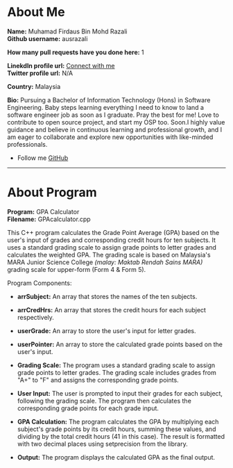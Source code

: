 # About Me
**Name:** Muhamad Firdaus Bin Mohd Razali  
**Github username:** ausrazali  
  
**How many pull requests have you done here:** 1  

**LinekdIn profile url:** [Connect with me](https://www.linkedin.com/in/muhamadfirdausmohdrazali/)  
**Twitter profile url:** N/A  
  
**Country:** Malaysia  

**Bio:** Pursuing a Bachelor of Information Technology (Hons) in Software Engineering. Baby steps learning everything I need to know to land a software engineer job as soon as I graduate. Pray the best for me! Love to contribute to open source project, and start my OSP too. Soon.I highly value guidance and believe in continuous learning and professional growth, and I am eager to collaborate and explore new opportunities with like-minded professionals.
- Follow me [GitHub](https://github.com/ausrazali)
<hr>

# About Program
**Program:** GPA Calculator  
**Filename:** GPAcalculator.cpp

This C++ program calculates the Grade Point Average (GPA) based on the user's input of grades and corresponding credit hours for ten subjects. It uses a standard grading scale to assign grade points to letter grades and calculates the weighted GPA. The grading scale is based on Malaysia's MARA Junior Science College *(malay: Maktab Rendah Sains MARA)* grading scale for upper-form (Form 4 & Form 5).

Program Components:
- **arrSubject:** An array that stores the names of the ten subjects.
- **arrCredHrs:** An array that stores the credit hours for each subject respectively.
- **userGrade:** An array to store the user's input for letter grades.
- **userPointer:** An array to store the calculated grade points based on the user's input.

- **Grading Scale:** The program uses a standard grading scale to assign grade points to letter grades. The grading scale includes grades from "A+" to "F" and assigns the corresponding grade points.

- **User Input:** The user is prompted to input their grades for each subject, following the grading scale. The program then calculates the corresponding grade points for each grade input.

- **GPA Calculation:** The program calculates the GPA by multiplying each subject's grade points by its credit hours, summing these values, and dividing by the total credit hours (41 in this case). The result is formatted with two decimal places using setprecision from the <iomanip> library.

- **Output:** The program displays the calculated GPA as the final output.